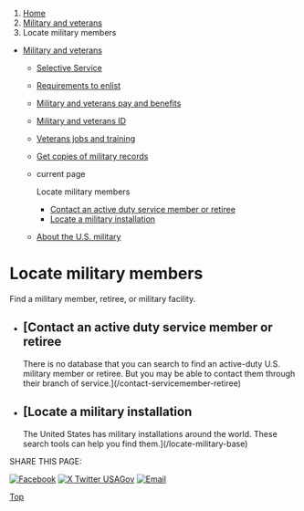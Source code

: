 1. [Home](/)
2. [Military and veterans](/military-and-veterans)
3. Locate military members

* [Military and veterans](/military-and-veterans)
  + [Selective Service](/selective-service)
  + [Requirements to enlist](/military-requirements)
  + [Military and veterans pay and benefits](/military-pay-benefits)
  + [Military and veterans ID](/military-veterans-id)
  + [Veterans jobs and training](/veteran-jobs-training)
  + [Get copies of military records](/military-records)
  + current page

    Locate military members

    - [Contact an active duty service member or retiree](/contact-servicemember-retiree)
    - [Locate a military installation](/locate-military-base)
  + [About the U.S. military](/us-military)

Locate military members
=======================

Find a military member, retiree, or military facility.

* [Contact an active duty service member or retiree
  ------------------------------------------------

  There is no database that you can search to find an active-duty U.S. military member or retiree. But you may be able to contact them through their branch of service.](/contact-servicemember-retiree)
* [Locate a military installation
  ------------------------------

  The United States has military installations around the world. These search tools can help you find them.](/locate-military-base)

SHARE THIS PAGE:

[![Facebook](/themes/custom/usagov/images/social-media-icons/Facebook_Icon.svg)](https://www.facebook.com/sharer/sharer.php?u=https://www.usa.gov/locate-military-members&v=3)
[![X Twitter USAGov](/themes/custom/usagov/images/social-media-icons/X_Twitter_Icon.svg?version=2)](https://twitter.com/intent/tweet?source=webclient&text=https://www.usa.gov/locate-military-members)
[![Email](/themes/custom/usagov/images/social-media-icons/Email_Icon.svg?version=2)](mailto:?subject=https://www.usa.gov/locate-military-members)

[Top](#main-content)